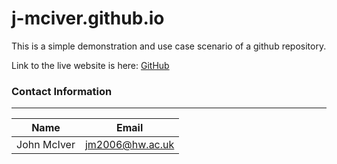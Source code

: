 # j-mciver.github.io

This is a simple demonstration and use case scenario of a github repository.

Link to the live website is here: [GitHub](https://j-mciver.github.io/)

### Contact Information
---
|Name|Email|
|----|----|
|John McIver|jm2006@hw.ac.uk|
